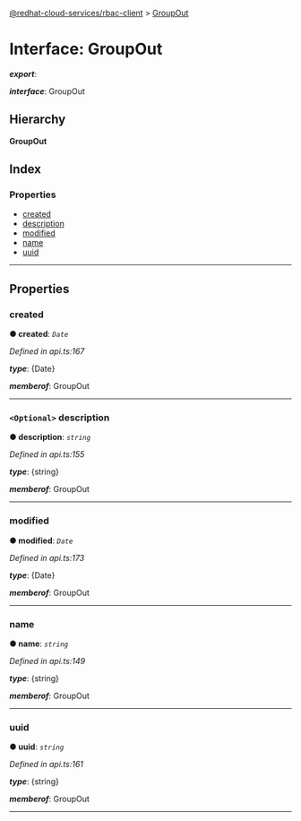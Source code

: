 [@redhat-cloud-services/rbac-client](../README.md) > [GroupOut](../interfaces/groupout.md)

# Interface: GroupOut

*__export__*: 

*__interface__*: GroupOut

## Hierarchy

**GroupOut**

## Index

### Properties

* [created](groupout.md#created)
* [description](groupout.md#description)
* [modified](groupout.md#modified)
* [name](groupout.md#name)
* [uuid](groupout.md#uuid)

---

## Properties

<a id="created"></a>

###  created

**● created**: *`Date`*

*Defined in api.ts:167*

*__type__*: {Date}

*__memberof__*: GroupOut

___
<a id="description"></a>

### `<Optional>` description

**● description**: *`string`*

*Defined in api.ts:155*

*__type__*: {string}

*__memberof__*: GroupOut

___
<a id="modified"></a>

###  modified

**● modified**: *`Date`*

*Defined in api.ts:173*

*__type__*: {Date}

*__memberof__*: GroupOut

___
<a id="name"></a>

###  name

**● name**: *`string`*

*Defined in api.ts:149*

*__type__*: {string}

*__memberof__*: GroupOut

___
<a id="uuid"></a>

###  uuid

**● uuid**: *`string`*

*Defined in api.ts:161*

*__type__*: {string}

*__memberof__*: GroupOut

___

